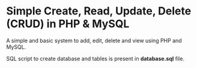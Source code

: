 Simple Create, Read, Update, Delete (CRUD) in PHP & MySQL
========

A simple and basic system to add, edit, delete and view using PHP and MySQL. 



SQL script to create database and tables is present in **database.sql** file.


